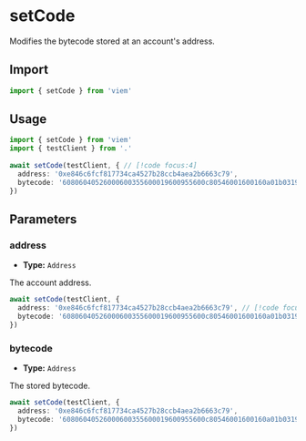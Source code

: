 # setCode

Modifies the bytecode stored at an account's address.

## Import 

```ts
import { setCode } from 'viem'
```

## Usage

```ts
import { setCode } from 'viem'
import { testClient } from '.'
 
await setCode(testClient, { // [!code focus:4]
  address: '0xe846c6fcf817734ca4527b28ccb4aea2b6663c79',
  bytecode: '60806040526000600355600019600955600c80546001600160a01b031916737a250d5630b4cf539739df...'
})
```

## Parameters

### address

- **Type:** `Address`

The account address.

```ts
await setCode(testClient, {
  address: '0xe846c6fcf817734ca4527b28ccb4aea2b6663c79', // [!code focus]
  bytecode: '60806040526000600355600019600955600c80546001600160a01b031916737a250d5630b4cf539739df...'
})
```

### bytecode

- **Type:** `Address`

The stored bytecode.

```ts
await setCode(testClient, {
  address: '0xe846c6fcf817734ca4527b28ccb4aea2b6663c79',
  bytecode: '60806040526000600355600019600955600c80546001600160a01b031916737a250d5630b4cf539739df...' // [!code focus]
})
```